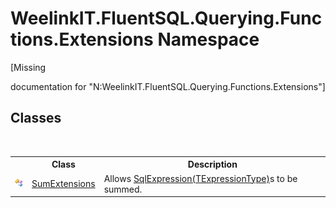 # WeelinkIT.FluentSQL.Querying.Functions.Extensions Namespace
 

\[Missing <summary> documentation for "N:WeelinkIT.FluentSQL.Querying.Functions.Extensions"\]


## Classes
&nbsp;<table><tr><th></th><th>Class</th><th>Description</th></tr><tr><td>![Public class](media/pubclass.gif "Public class")</td><td><a href="4ca3a777-8e8a-a09c-2353-cd024691fd04">SumExtensions</a></td><td>
Allows <a href="6d3bd1b1-9588-4b2a-b617-fde5eea88b0a">SqlExpression(TExpressionType)</a>s to be summed.</td></tr></table>&nbsp;

